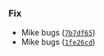 ### Fix
* Mike bugs ([`7b7df65`](https://github.com/mrjk/python-project-poetry-template/commit/7b7df657b4a0db51b887ec5dae70a242fbe83b42))
* Mike bugs ([`1fe26cd`](https://github.com/mrjk/python-project-poetry-template/commit/1fe26cd94702de5c492313206814b56667ff2dce))
